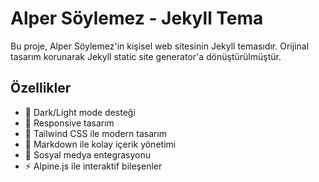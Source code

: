 # Alper Söylemez - Jekyll Tema

Bu proje, Alper Söylemez'in kişisel web sitesinin Jekyll temasıdır. Orijinal tasarım korunarak Jekyll static site generator'a dönüştürülmüştür.

## Özellikler

- 🌙 Dark/Light mode desteği
- 📱 Responsive tasarım
- 🎨 Tailwind CSS ile modern tasarım
- 📝 Markdown ile kolay içerik yönetimi
- 🔗 Sosyal medya entegrasyonu
- ⚡ Alpine.js ile interaktif bileşenler
